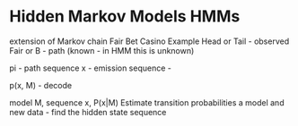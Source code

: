 # Hidden Markov Models HMMs
extension of Markov chain
Fair Bet Casino Example 
Head or Tail - observed
Fair or B - path (known - in HMM this is unknown)

pi - path sequence
x - emission sequence - 

p(x, M) - decode

model M, sequence x, P(x|M)
Estimate transition probabilities
a model and new data - find the hidden state sequence
<!--stackedit_data:
eyJoaXN0b3J5IjpbMTg5MTgyODM3MCwxOTg1OTAwNTkyLDk0OD
YxMTg3Nyw2MDk0MTY5MDYsNzE5NDYxOTYxLDM1MDgzMTYyNCwt
MjA4ODc0NjYxMiw3MzA5OTgxMTZdfQ==
-->